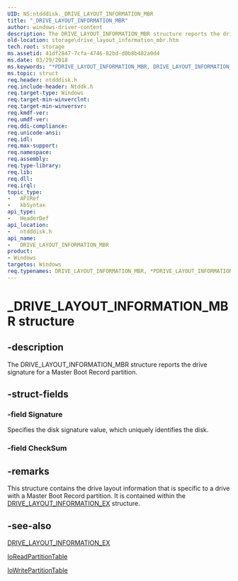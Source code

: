 ```yaml
---
UID: NS:ntdddisk._DRIVE_LAYOUT_INFORMATION_MBR
title: "_DRIVE_LAYOUT_INFORMATION_MBR"
author: windows-driver-content
description: The DRIVE_LAYOUT_INFORMATION_MBR structure reports the drive signature for a Master Boot Record partition.
old-location: storage\drive_layout_information_mbr.htm
tech.root: storage
ms.assetid: 41df2847-7cfa-4746-82bd-d0b8b482a0d4
ms.date: 03/29/2018
ms.keywords: "*PDRIVE_LAYOUT_INFORMATION_MBR, DRIVE_LAYOUT_INFORMATION_MBR, DRIVE_LAYOUT_INFORMATION_MBR structure [Storage Devices], PDRIVE_LAYOUT_INFORMATION_MBR, PDRIVE_LAYOUT_INFORMATION_MBR structure pointer [Storage Devices], _DRIVE_LAYOUT_INFORMATION_MBR, ntdddisk/DRIVE_LAYOUT_INFORMATION_MBR, ntdddisk/PDRIVE_LAYOUT_INFORMATION_MBR, storage.drive_layout_information_mbr, structs-disk_766d8fbf-64c1-4b4e-b0ce-421c8892b0d4.xml"
ms.topic: struct
req.header: ntdddisk.h
req.include-header: Ntddk.h
req.target-type: Windows
req.target-min-winverclnt: 
req.target-min-winversvr: 
req.kmdf-ver: 
req.umdf-ver: 
req.ddi-compliance: 
req.unicode-ansi: 
req.idl: 
req.max-support: 
req.namespace: 
req.assembly: 
req.type-library: 
req.lib: 
req.dll: 
req.irql: 
topic_type:
-	APIRef
-	kbSyntax
api_type:
-	HeaderDef
api_location:
-	ntdddisk.h
api_name:
-	DRIVE_LAYOUT_INFORMATION_MBR
product:
- Windows
targetos: Windows
req.typenames: DRIVE_LAYOUT_INFORMATION_MBR, *PDRIVE_LAYOUT_INFORMATION_MBR
---
```


# _DRIVE_LAYOUT_INFORMATION_MBR structure


## -description


The DRIVE_LAYOUT_INFORMATION_MBR structure reports the drive signature for a Master Boot Record partition. 


## -struct-fields




### -field Signature

Specifies the disk signature value, which uniquely identifies the disk. 


### -field CheckSum

 




## -remarks



This structure contains the drive layout information that is specific to a drive with a Master Boot Record partition. It is contained within the <a href="https://msdn.microsoft.com/library/windows/hardware/ff552662">DRIVE_LAYOUT_INFORMATION_EX</a> structure.




## -see-also




<a href="https://msdn.microsoft.com/library/windows/hardware/ff552662">DRIVE_LAYOUT_INFORMATION_EX</a>



<a href="https://msdn.microsoft.com/library/windows/hardware/ff561452">IoReadPartitionTable</a>



<a href="https://msdn.microsoft.com/library/windows/hardware/ff561464">IoWritePartitionTable</a>
 

 

